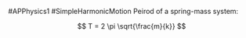 #APPhysics1 #SimpleHarmonicMotion 
Peirod of a spring-mass system: 

$$
T = 2 \pi \sqrt{\frac{m}{k}}
$$